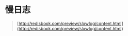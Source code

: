 # 慢日志

> [http://redisbook.com/preview/slowlog/content.html](http://redisbook.com/preview/slowlog/content.html)



